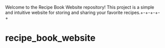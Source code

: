 Welcome to the Recipe Book Website repository! This project is a simple and intuitive website for storing and sharing your favorite recipes.+-+-+-+-+





# recipe_book_website
